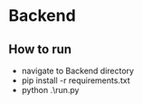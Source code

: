 # Backend 

## How to run
- navigate to Backend directory
- pip install -r requirements.txt
- python .\run.py
